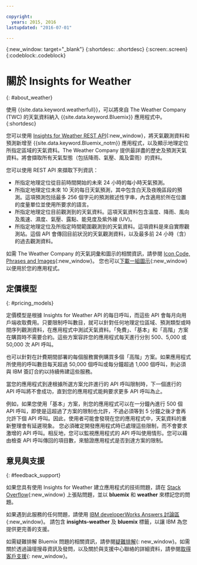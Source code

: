 ```yaml
---

copyright:
  years: 2015, 2016
lastupdated: "2016-07-01"

---
```


{:new_window: target="_blank"}
{:shortdesc: .shortdesc}
{:screen:.screen}
{:codeblock:.codeblock}

# 關於 Insights for Weather
{: #about_weather}

使用 {{site.data.keyword.weatherfull}}，可以將來自 The Weather Company (TWC) 的天氣資料納入 {{site.data.keyword.Bluemix}} 應用程式中。
{:shortdesc}

您可以使用 [Insights for Weather REST API](https://twcservice.{APPDomain}/rest-api-deprecated/){:new_window}，將天氣觀測資料和預測新增至 {{site.data.keyword.Bluemix_notm}} 應用程式，以及顯示地理定位所指定區域的天氣資料。The Weather Company 提供最詳盡的歷史及預測天氣資料。將會擷取所有天氣型態（包括降雨、氣壓、風及雷雨）的資料。

您可以使用 REST API 來擷取下列資訊：

* 所指定地理定位從目前時間開始的未來 24 小時的每小時天氣預測。
* 所指定地理定位未來 10 天的每日天氣預測，其中包含白天及夜晚區段的預測。這項預測包括最多 256 個字元的預測敘述性字串，內含適用於所在位置的度量單位並使用所要求的語言。
* 所指定地理定位目前觀測到的天氣資料。這項天氣資料包含溫度、降雨、風向及風速、濕度、氣壓、露點、能見度及紫外線 (UV)。
* 所指定地理定位及所指定時間範圍觀測到的天氣資料。這項資料是來自實際觀測站。這個 API 會傳回目前狀況的天氣觀測資料，以及最多前 24 小時（含）的過去觀測資料。

如需 The Weather Company 的天氣詞彙和圖示的相關資訊，請參閱 [Icon Code, Phrases and Images](https://docs.google.com/document/d/1MZwWYqki8Ee-V7c7InBuA5CDVkjb3XJgpc39hI9FsI0/edit?pli=1){:new_window}。
您也可以[下載一組圖示](https://twcdocs.mybluemix.net/download/weatherinsightsicons.zip){:new_window}以便用於您的應用程式。

## 定價模型
{: #pricing_models}

定價模型是根據 Insights for Weather API 的每日呼叫，而這些 API 會每月向用戶端收取費用。只要限制呼叫數目，就可以針對任何地理定位區域、預測類型或時間序列觀測資料，在應用程式中測試天氣資料。「免費」、「基本」和「高階」方案在購買時不需要合約。這些方案容許您的應用程式每天進行分別
500、5,000 或 50,000 次 API 呼叫。

也可以針對在計費期間部署的每個服務實例購買多個「高階」方案。如果應用程式所使用的呼叫數目每天超過 50,000 個呼叫或每分鐘超過 1,000 個呼叫，則必須與 IBM 簽訂合約以持續佈建這些服務。

當您的應用程式到達根據所選方案允許進行的 API 呼叫限制時，下一個進行的 API 呼叫將不會成功，直到您的應用程式能夠要求更多
API 呼叫為止。

例如，如果您使用「基本」方案，則您的應用程式可以在一分鐘內進行 500 個 API 呼叫，即使是這超過了方案的限制也允許，不過必須等到
5 分鐘之後才會再允許下個 API 呼叫。因此，使用者可能會發現在您的應用程式中，天氣資料的重新整理會有延遲現象。
您必須確定開發應用程式時已處理這些限制，而不會要求激增的 API 呼叫。相反地，您可以監視應用程式的 API 呼叫使用情形。您可以藉由檢查
API 呼叫傳回的項目數，來驗證應用程式是否到達方案的限制。

## 意見與支援
{: #feedback_support}

如果您具有使用 Insights for Weather 建立應用程式的技術問題，請在 [Stack Overflow](http://stackoverflow.com/search?q=weather+bluemix){:new_window} 上張貼問題，並以 **bluemix** 和 **weather** 來標記您的問題。

如果遇到此服務的任何問題，請使用 [IBM developerWorks Answers 討論區](https://developer.ibm.com/answers/topics/insights-weather/?smartspace=bluemix){:new_window}。
請包含 **insights-weather** 及 **bluemix** 標籤，以讓 IBM 為您提供更完善的支援。

如需疑難排解 Bluemix 問題的相關資訊，請參閱[疑難排解](https://console.{DomainName}/docs/troubleshoot/troubleshoot.html){: new_window}。如需關於透過論壇搜尋資訊及發問，以及關於與支援中心聯絡的詳細資料，請參閱[取得客戶支援](https://console.{DomainName}/docs/support/index.html#getting-customer-support){: new_window}。
